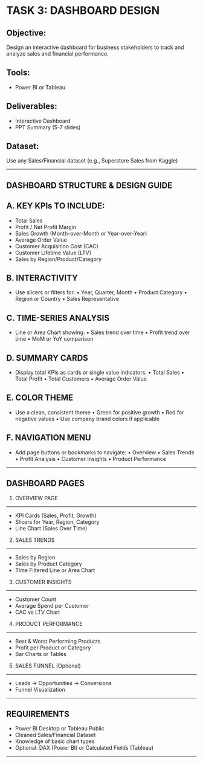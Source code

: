 TASK 3: DASHBOARD DESIGN
=========================

Objective:
----------
Design an interactive dashboard for business stakeholders to track and analyze sales and financial performance.

Tools:
------
- Power BI or Tableau

Deliverables:
-------------
- Interactive Dashboard
- PPT Summary (5-7 slides)

Dataset:
--------
Use any Sales/Financial dataset (e.g., Superstore Sales from Kaggle)

---------------------------------------------------------
DASHBOARD STRUCTURE & DESIGN GUIDE
---------------------------------------------------------

A. KEY KPIs TO INCLUDE:
------------------------
- Total Sales
- Profit / Net Profit Margin
- Sales Growth (Month-over-Month or Year-over-Year)
- Average Order Value
- Customer Acquisition Cost (CAC)
- Customer Lifetime Value (LTV)
- Sales by Region/Product/Category

B. INTERACTIVITY
-----------------
- Use slicers or filters for:
  • Year, Quarter, Month
  • Product Category
  • Region or Country
  • Sales Representative

C. TIME-SERIES ANALYSIS
------------------------
- Line or Area Chart showing:
  • Sales trend over time
  • Profit trend over time
  • MoM or YoY comparison

D. SUMMARY CARDS
-----------------
- Display total KPIs as cards or single value indicators:
  • Total Sales
  • Total Profit
  • Total Customers
  • Average Order Value

E. COLOR THEME
---------------
- Use a clean, consistent theme
  • Green for positive growth
  • Red for negative values
  • Use company brand colors if applicable

F. NAVIGATION MENU
-------------------
- Add page buttons or bookmarks to navigate:
  • Overview
  • Sales Trends
  • Profit Analysis
  • Customer Insights
  • Product Performance

---------------------------------------------------------
DASHBOARD PAGES 
---------------------------------------------------------

1. OVERVIEW PAGE
-----------------
- KPI Cards (Sales, Profit, Growth)
- Slicers for Year, Region, Category
- Line Chart (Sales Over Time)

2. SALES TRENDS
----------------
- Sales by Region
- Sales by Product Category
- Time Filtered Line or Area Chart

3. CUSTOMER INSIGHTS
---------------------
- Customer Count
- Average Spend per Customer
- CAC vs LTV Chart

4. PRODUCT PERFORMANCE
-----------------------
- Best & Worst Performing Products
- Profit per Product or Category
- Bar Charts or Tables

5. SALES FUNNEL (Optional)
---------------------------
- Leads → Opportunities → Conversions
- Funnel Visualization

---------------------------------------------------------
REQUIREMENTS
---------------------------------------------------------

- Power BI Desktop or Tableau Public
- Cleaned Sales/Financial Dataset
- Knowledge of basic chart types
- Optional: DAX (Power BI) or Calculated Fields (Tableau)

---------------------------------------------------------



